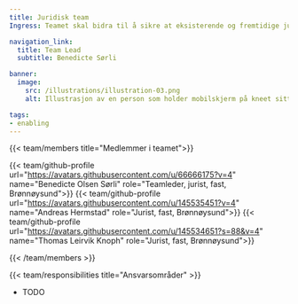 ```yaml
---
title: Juridisk team
Ingress: Teamet skal bidra til å sikre at eksisterende og fremtidige juridiske rammer og vilkår ivaretas i både utvikling, drift og forvaltning av våre produkter. Teamet består av techjurister som kombinerer sin kompetanse om juridiske rammevilkår med en forståelse av teknologi og forretning, og dermed kan gi effektiv rådgivning og sikre at vi opererer innenfor rammene, i et raskt skiftende teknologisk samfunn. 

navigation_link:
  title: Team Lead
  subtitle: Benedicte Sørli

banner:
  image:
    src: /illustrations/illustration-03.png
    alt: Illustrasjon av en person som holder mobilskjerm på kneet sitt

tags:
- enabling
---
```


{{< team/members title="Medlemmer i teamet">}}

{{< team/github-profile url="https://avatars.githubusercontent.com/u/66666175?v=4" name="Benedicte Olsen Sørli" role="Teamleder, jurist, fast, Brønnøysund">}}
{{< team/github-profile url="https://avatars.githubusercontent.com/u/145535451?v=4" name="Andreas Hermstad" role="Jurist, fast, Brønnøysund">}}
{{< team/github-profile url="https://avatars.githubusercontent.com/u/145534651?s=88&v=4" name="Thomas Leirvik Knoph" role="Jurist, fast, Brønnøysund">}}

{{< /team/members >}}


{{< team/responsibilities title="Ansvarsområder" >}}
- TODO

